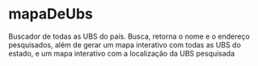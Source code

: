# mapaDeUbs
Buscador de todas as UBS do país. Busca, retorna o nome e o endereço pesquisados, além de gerar um mapa interativo com todas as UBS do estado, e um mapa interativo com a localização da UBS pesquisada
